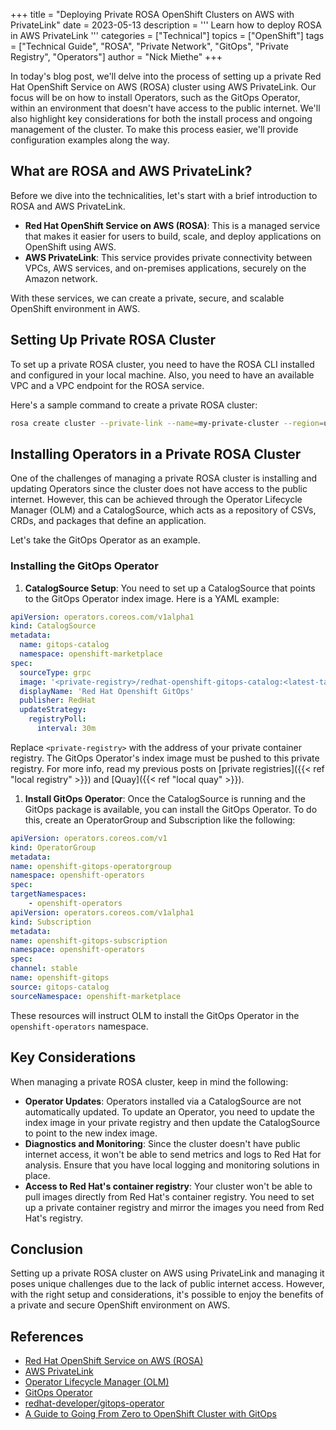 +++
title = "Deploying Private ROSA OpenShift Clusters on AWS with PrivateLink"
date = 2023-05-13
description = '''
Learn how to deploy ROSA in AWS PrivateLink
'''
categories = ["Technical"]
topics = ["OpenShift"]
tags = ["Technical Guide", "ROSA", "Private Network", "GitOps", "Private Registry", "Operators"]
author = "Nick Miethe"
+++

In today's blog post, we'll delve into the process of setting up a private Red Hat OpenShift Service on AWS (ROSA) cluster using AWS PrivateLink. Our focus will be on how to install Operators, such as the GitOps Operator, within an environment that doesn't have access to the public internet. We'll also highlight key considerations for both the install process and ongoing management of the cluster. To make this process easier, we'll provide configuration examples along the way.

## What are ROSA and AWS PrivateLink?

Before we dive into the technicalities, let's start with a brief introduction to ROSA and AWS PrivateLink.

* **Red Hat OpenShift Service on AWS (ROSA)**: This is a managed service that makes it easier for users to build, scale, and deploy applications on OpenShift using AWS. 
* **AWS PrivateLink**: This service provides private connectivity between VPCs, AWS services, and on-premises applications, securely on the Amazon network.

With these services, we can create a private, secure, and scalable OpenShift environment in AWS.

## Setting Up Private ROSA Cluster

To set up a private ROSA cluster, you need to have the ROSA CLI installed and configured in your local machine. Also, you need to have an available VPC and a VPC endpoint for the ROSA service.

Here's a sample command to create a private ROSA cluster:

```bash
rosa create cluster --private-link --name=my-private-cluster --region=us-east-2
```

## Installing Operators in a Private ROSA Cluster

One of the challenges of managing a private ROSA cluster is installing and updating Operators since the cluster does not have access to the public internet. However, this can be achieved through the Operator Lifecycle Manager (OLM) and a CatalogSource, which acts as a repository of CSVs, CRDs, and packages that define an application.

Let's take the GitOps Operator as an example.

### Installing the GitOps Operator

1. **CatalogSource Setup**: You need to set up a CatalogSource that points to the GitOps Operator index image. Here is a YAML example:

```yaml
apiVersion: operators.coreos.com/v1alpha1
kind: CatalogSource
metadata:
  name: gitops-catalog
  namespace: openshift-marketplace
spec:
  sourceType: grpc
  image: '<private-registry>/redhat-openshift-gitops-catalog:<latest-tag>'
  displayName: 'Red Hat Openshift GitOps'
  publisher: RedHat
  updateStrategy:
    registryPoll:
      interval: 30m
```

Replace `<private-registry>` with the address of your private container registry. The GitOps Operator's index image must be pushed to this private registry. For more info, read my previous posts on [private registries]({{< ref "local registry" >}}) and [Quay]({{< ref "local quay" >}}).

1. **Install GitOps Operator**: Once the CatalogSource is running and the GitOps package is available, you can install the GitOps Operator. To do this, create an OperatorGroup and Subscription like the following:

```yaml
apiVersion: operators.coreos.com/v1
kind: OperatorGroup
metadata:
name: openshift-gitops-operatorgroup
namespace: openshift-operators
spec:
targetNamespaces:
    - openshift-operators
apiVersion: operators.coreos.com/v1alpha1
kind: Subscription
metadata:
name: openshift-gitops-subscription
namespace: openshift-operators
spec:
channel: stable
name: openshift-gitops
source: gitops-catalog
sourceNamespace: openshift-marketplace
```

These resources will instruct OLM to install the GitOps Operator in the `openshift-operators` namespace.

## Key Considerations

When managing a private ROSA cluster, keep in mind the following:

* **Operator Updates**: Operators installed via a CatalogSource are not automatically updated. To update an Operator, you need to update the index image in your private registry and then update the CatalogSource to point to the new index image.
* **Diagnostics and Monitoring**: Since the cluster doesn't have public internet access, it won't be able to send metrics and logs to Red Hat for analysis. Ensure that you have local logging and monitoring solutions in place.
* **Access to Red Hat's container registry**: Your cluster won't be able to pull images directly from Red Hat's container registry. You need to set up a private container registry and mirror the images you need from Red Hat's registry.

## Conclusion

Setting up a private ROSA cluster on AWS using PrivateLink and managing it poses unique challenges due to the lack of public internet access. However, with the right setup and considerations, it's possible to enjoy the benefits of a private and secure OpenShift environment on AWS.

## References

* [Red Hat OpenShift Service on AWS (ROSA)](https://docs.openshift.com/rosa/welcome/index.html)
* [AWS PrivateLink](https://aws.amazon.com/privatelink/)
* [Operator Lifecycle Manager (OLM)](https://olm.operatorframework.io/)
* [GitOps Operator](https://docs.openshift.com/container-platform/4.12/cicd/gitops/understanding-openshift-gitops.html)
* [redhat-developer/gitops-operator](https://github.com/redhat-developer/gitops-operator)
* [A Guide to Going From Zero to OpenShift Cluster with GitOps](https://cloud.redhat.com/blog/a-guide-to-going-from-zero-to-openshift-cluster-with-gitops)